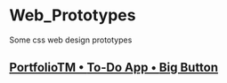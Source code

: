 # Web_Prototypes
Some css web design prototypes 

## [PortfolioTM  • ](https://smrnjeet222.github.io/Web_Prototypes)  [To-Do App  • ](https://smrnjeet222.github.io/ToDo-App/)  [Big Button](https://codepen.io/smrnjeet222/pen/pogBJvG)


